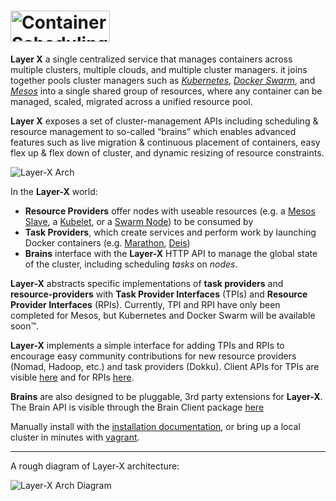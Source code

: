 # <img src="http://i.imgur.com/idwFRSK.png" alt="Container Scheduling across Clusters" width="159" height="50">

**Layer X** a single centralized service that manages containers across multiple clusters, multiple clouds, and multiple cluster managers. it joins together pools cluster managers such as [*Kubernetes*](http://kubernetes.io/), [*Docker Swarm*](https://docs.docker.com/swarm/), and [*Mesos*](http://mesos.apache.org/) into a single shared group of resources, where any container can be managed, scaled, migrated across a unified resource pool. 

**Layer X** exposes a set of cluster-management APIs including scheduling & resource management to so-called “brains” which enables advanced features such as live migration & continuous placement of containers, easy flex up & flex down of cluster, and dynamic resizing of resource constraints.


![Layer-X Arch](http://i.imgur.com/O5TxJLF.png "Architecture")


In the **Layer-X** world:
* **Resource Providers** offer nodes with useable resources (e.g. a [Mesos Slave](https://open.mesosphere.com/reference/mesos-slave/), a [Kubelet](http://kubernetes.io/docs/admin/kubelet/), or a [Swarm Node](https://docs.docker.com/engine/swarm/swarm-tutorial/add-nodes/)) to be consumed by
* **Task Providers**, which create services and perform work by launching Docker containers (e.g. [Marathon](https://mesosphere.github.io/marathon/), [Deis](http://deis.io/))
* **Brains** interface with the **Layer-X** HTTP API to manage the global state of the cluster, including scheduling *tasks* on *nodes*.

**Layer-X** abstracts specific implementations of **task providers** and **resource-providers** with **Task Provider Interfaces** (TPIs) and **Resource Provider Interfaces** (RPIs). Currently, TPI and RPI have only been completed for Mesos, but Kubernetes and Docker Swarm will be available soon™.

**Layer-X** implements a simple interface for adding TPIs and RPIs to encourage easy community contributions for new resource providers (Nomad, Hadoop, etc.) and task providers (Dokku). Client APIs for TPIs are visible [here](./layerx-core/layerx_tpi_client/layerx_tpi.go) and for RPIs [here](./layerx-core/layerx_rpi_client/layerx_rpi.go).

**Brains** are also designed to be pluggable, 3rd party extensions for **Layer-X**. The Brain API is visible through the Brain Client package [here](./layerx-core/layerx_brain_client/layerx_brain_client.go)

Manually install with the [installation documentation](docs/install.md), or bring up a local cluster in minutes with [vagrant](vagrant/).

---

A rough diagram of Layer-X architecture:

![Layer-X Arch Diagram](http://i.imgur.com/GcYh5ug.png "Architecture")
